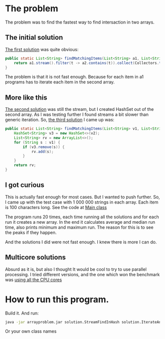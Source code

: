 # The problem

The problem was to find the fastest way to find intersaction in two arrays.

## The initial solution

[The first solution](src/main/solutions/solution/SimpleStream.java)  was quite obvious:

```java
public static List<String> findMatchingItems(List<String> a1, List<String> a2) {
	return a1.stream().filter(t -> a2.contains(t)).collect(Collectors.toList());
}
```

The problem is that it is not fast enough. Because for each item in a1 programs has to iterate each item in the second array.

## More like this

[The second solution](src\main\solutions\solution\StreamFindInHash.java) was still the stream, but I created HashSet out of the second array. As I was testing further I found streams a bit slower than generic iteration. So, [the third solution](src\main\solutions\solution\IterateAndFindInHash.java) I came up was:

```java
public static List<String> findMatchingItems(List<String> v1, List<String> v2) {
	HashSet<String> v3 = new HashSet<>(v2);
	List<String> rv = new ArrayList<>();
	for (String s : v1) {
		if (v3.remove(s)) {
			rv.add(s);
		}
	}
	return rv;
}
```

## I got curious

This is actually fast enough for most cases. But I wanted to push further. So, I came up with the test case with 1 000 000 strings in each array. Each item is 100 characters long. See the code at [Main class](src/main/java/Main.java)

The program runs 20 times, each time running all the solutions and for each run it creates a new array. In the end it calculates average and median run time, also prints minimum and maximum run. The reason for this is to see the peaks if they happen.

And the solutions I did were not fast enough. I knew there is more I can do.

## Multicore solutions

Absurd as it is, but also I thought It would be cool to try to use parallel processing. I tried different versions, and the one which won the benchmark was [using all the CPU cores](src\main\solutions\solution\FullCpuThreadsMethod.java)

# How to run this program.

Build it. And run:

```bash
java -jar arrayproblem.jar solution.StreamFindInHash solution.IterateAndFindInHash solution.FullCpuThreadsMethod
```

Or your own class names